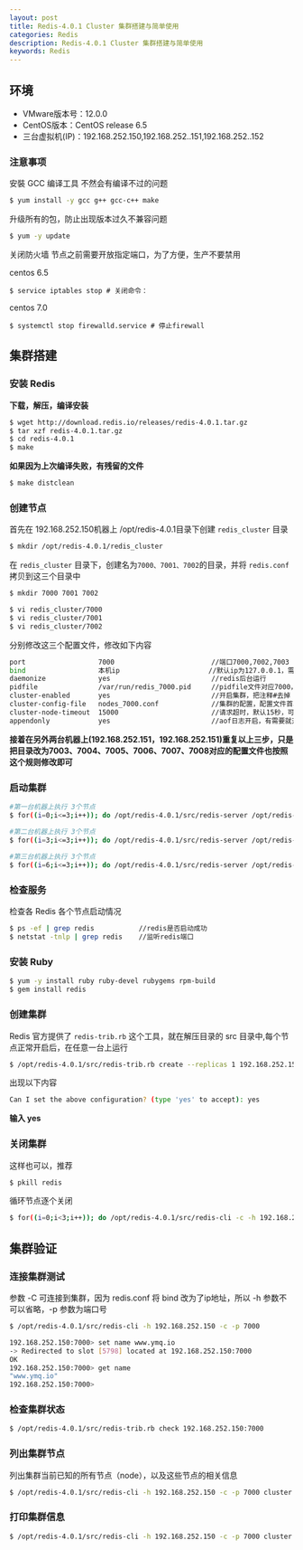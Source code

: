 ```yaml
---
layout: post
title: Redis-4.0.1 Cluster 集群搭建与简单使用
categories: Redis
description: Redis-4.0.1 Cluster 集群搭建与简单使用
keywords: Redis
---
```


## 环境

 - VMware版本号：12.0.0
 - CentOS版本：CentOS release 6.5
 - 三台虚拟机(IP)：192.168.252.150,192.168.252..151,192.168.252..152

### 注意事项
 

安裝 GCC 编译工具 不然会有编译不过的问题

```sh
$ yum install -y gcc g++ gcc-c++ make
```

升级所有的包，防止出现版本过久不兼容问题

```sh
$ yum -y update
```

关闭防火墙 节点之前需要开放指定端口，为了方便，生产不要禁用

centos 6.5

```
$ service iptables stop # 关闭命令：
```

centos 7.0
```
$ systemctl stop firewalld.service # 停止firewall
```



## 集群搭建

### 安装 Redis

**下载，解压，编译安装**

```sh
$ wget http://download.redis.io/releases/redis-4.0.1.tar.gz
$ tar xzf redis-4.0.1.tar.gz
$ cd redis-4.0.1
$ make
```

**如果因为上次编译失败，有残留的文件**
 
```sh
$ make distclean
```


### 创建节点

首先在 192.168.252.150机器上 /opt/redis-4.0.1目录下创建 `redis_cluster` 目录

```sh
$ mkdir /opt/redis-4.0.1/redis_cluster
```

在 `redis_cluster` 目录下，创建名为`7000、7001、7002`的目录，并将 `redis.conf` 拷贝到这三个目录中

```sh
$ mkdir 7000 7001 7002

$ vi redis_cluster/7000
$ vi redis_cluster/7001
$ vi redis_cluster/7002
```

分别修改这三个配置文件，修改如下内容
 
```sh
port                  7000                        //端口7000,7002,7003        
bind                  本机ip                      //默认ip为127.0.0.1，需要改为其他节点机器可访问的ip，否则创建集群时无法访问对应的端口，无法创建集群
daemonize             yes                         //redis后台运行
pidfile               /var/run/redis_7000.pid     //pidfile文件对应7000，7001，7002
cluster-enabled       yes                         //开启集群，把注释#去掉
cluster-config-file   nodes_7000.conf             //集群的配置，配置文件首次启动自动生成 7000，7001，7002
cluster-node-timeout  15000                       //请求超时，默认15秒，可自行设置
appendonly            yes                         //aof日志开启，有需要就开启，它会每次写操作都记录一条日志　
```

**接着在另外两台机器上(192.168.252.151，192.168.252.151)重复以上三步，只是把目录改为7003、7004、7005、7006、7007、7008对应的配置文件也按照这个规则修改即可**



### 启动集群

```sh
#第一台机器上执行 3个节点
$ for((i=0;i<=3;i++)); do /opt/redis-4.0.1/src/redis-server /opt/redis-4.0.1/redis_cluster/700$i/redis.conf; done

#第二台机器上执行 3个节点
$ for((i=3;i<=3;i++)); do /opt/redis-4.0.1/src/redis-server /opt/redis-4.0.1/redis_cluster/700$i/redis.conf; done
                     
#第三台机器上执行 3个节点 
$ for((i=6;i<=3;i++)); do /opt/redis-4.0.1/src/redis-server /opt/redis-4.0.1/redis_cluster/700$i/redis.conf; done
```

### 检查服务

检查各 Redis 各个节点启动情况
 
```sh
$ ps -ef | grep redis           //redis是否启动成功
$ netstat -tnlp | grep redis    //监听redis端口
```

### 安装 Ruby

```sh
$ yum -y install ruby ruby-devel rubygems rpm-build
$ gem install redis
```

### 创建集群
 
Redis 官方提供了 `redis-trib.rb` 这个工具，就在解压目录的 src 目录中,每个节点正常开启后，在任意一台上运行
 
```sh
$ /opt/redis-4.0.1/src/redis-trib.rb create --replicas 1 192.168.252.150:7000 192.168.252.150:7001 192.168.252.150:7002 192.168.252.151:7003 192.168.252.151:7004 192.168.252.151:7005 192.168.252.152:7006 192.168.252.152:7007 192.168.252.152:7008
```

出现以下内容

```sh
Can I set the above configuration? (type 'yes' to accept): yes
```

**输入 yes**




### 关闭集群

这样也可以，推荐

```sh
$ pkill redis
```


循环节点逐个关闭

```sh
$ for((i=0;i<3;i++)); do /opt/redis-4.0.1/src/redis-cli -c -h 192.168.252.150 -p 700$i shutdown; done
```


## 集群验证

 
### 连接集群测试
 
参数 -C 可连接到集群，因为 redis.conf 将 bind 改为了ip地址，所以 -h 参数不可以省略，-p 参数为端口号
 
```sh
$ /opt/redis-4.0.1/src/redis-cli -h 192.168.252.150 -c -p 7000

192.168.252.150:7000> set name www.ymq.io
-> Redirected to slot [5798] located at 192.168.252.150:7000
OK
192.168.252.150:7000> get name
"www.ymq.io"
192.168.252.150:7000>
```

### 检查集群状态
 
```sh
$ /opt/redis-4.0.1/src/redis-trib.rb check 192.168.252.150:7000
```

### 列出集群节点

列出集群当前已知的所有节点（node），以及这些节点的相关信息
 
```sh
$ /opt/redis-4.0.1/src/redis-cli -h 192.168.252.150 -c -p 7000 cluster nodes_7000
```
### 打印集群信息 
 
```sh
$ /opt/redis-4.0.1/src/redis-cli -h 192.168.252.150 -c -p 7000 cluster info
```



